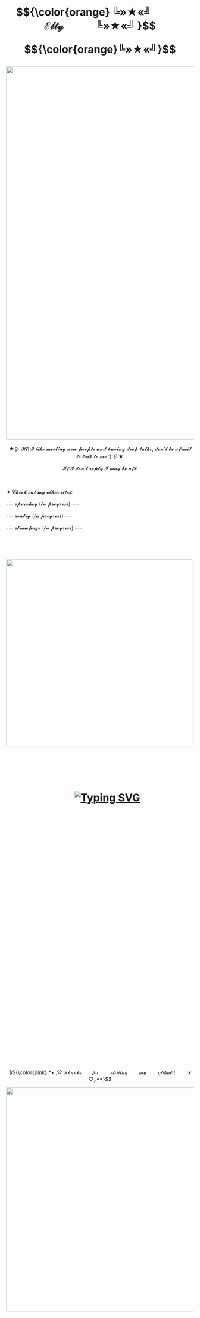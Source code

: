
<h1 align="center"></[](i)>    $${\color{orange}      ╚»★«╝    ‎ ‎ ‎ ‎      ‎ ‎ ‎ ‎   ‎  ‎ ‎   ‎    ‎       ℰ𝓁𝓉𝓎  ‎ ‎ ‎ ‎ ‎ ‎ ‎‎ ‎ ‎ ‎ ‎  ‎      ╚»★«╝ }$$  
  
<p align="center"> $${\color{orange}╚»★«╝}$$
</p>

</h1>


<p align="center"><img src="https://files.catbox.moe/cla5m2.png" width="1000">
  
<p align="center"> ★彡 𝓗𝓲! 𝓘 𝓵𝓲𝓴𝓮 𝓶𝓮𝓮𝓽𝓲𝓷𝓰 𝓷𝓮𝔀 𝓹𝓮𝓸𝓹𝓵𝓮 𝓪𝓷𝓭 𝓱𝓪𝓿𝓲𝓷𝓰 𝓭𝓮𝓮𝓹 𝓽𝓪𝓵𝓴𝓼, 𝓭𝓸𝓷'𝓽 𝓫𝓮 𝓪𝓯𝓻𝓪𝓲𝓭 𝓽𝓸 𝓽𝓪𝓵𝓴 𝓽𝓸 𝓶𝓮 :) 彡★
  <p align="center"> 𝓘𝓯 𝓘 𝓭𝓸𝓷'𝓽 𝓻𝓮𝓹𝓵𝔂 𝓘 𝓶𝓪𝔂 𝓫𝓮 𝓪𝓯𝓴 
<p align="center">
    <p align="center"> ‎ ‎ ‎ ‎‎ ‎ ‎ ‎ ‎  ‎ 
<p align="left"> ✦ 𝓒𝓱𝓮𝓬𝓴 𝓸𝓾𝓽 𝓶𝔂 𝓸𝓽𝓱𝓮𝓻 𝓼𝓲𝓽𝓮𝓼:‎ ‎ ‎‎ ‎ ‎ ‎ ‎  ‎ 
 ‎  ‎ 
<p align="left"> --- 𝓼𝓹𝓪𝓬𝓮𝓱𝓮𝔂 (𝓲𝓷 𝓹𝓻𝓸𝓰𝓻𝓮𝓼𝓼) ---
‎ ‎ ‎‎ ‎ ‎ ‎ ‎  ‎ 
<p align="left"> --- 𝓻𝓮𝓷𝓽𝓻𝔂 (𝓲𝓷 𝓹𝓻𝓸𝓰𝓻𝓮𝓼𝓼) ---
‎ ‎ ‎ ‎‎ ‎ ‎ ‎ ‎  ‎ 
<p align="left"> --- 𝓼𝓽𝓻𝓪𝔀𝓹𝓪𝓰𝓮 (𝓲𝓷 𝓹𝓻𝓸𝓰𝓻𝓮𝓼𝓼) ---
  <p align="center"> ‎ ‎ ‎ ‎‎ ‎ ‎ ‎ ‎  ‎   
  <p align="center"> ‎ ‎ ‎ ‎‎ ‎ ‎
<p align="center"><img src="https://files.catbox.moe/rs2a4i.png" width="500">‎  ‎     ‎ ‎ ‎ ‎ ‎‎ ‎ ‎ ‎‎ ‎ 
 ‎ ‎
<h1 align="center"></[](h)>‎ ‎ ‎  ‎   
  <p align="center"> ‎ ‎ ‎ ‎‎ ‎ ‎
 <a href="https://git.io/typing-svg"><img src="https://readme-typing-svg.demolab.com?font=Fira+Code&duration=1500&pause=1000&color=EB6F20&background=FFFFFF00&width=435&lines=%F0%9D%95%8B%F0%9D%95%99%F0%9D%95%96+%F0%9D%94%BD%F0%9D%95%A3%F0%9D%95%A6%F0%9D%95%9A%F0%9D%95%A5+%F0%9D%95%A0%F0%9D%95%97+%F0%9D%95%83%F0%9D%95%9A%F0%9D%95%97%F0%9D%95%96+%F0%9D%95%9A%F0%9D%95%A4+%F0%9D%95%99%F0%9D%95%96%F0%9D%95%9D%F0%9D%95%95+%F0%9D%95%93%F0%9D%95%AA+%F0%9D%95%A5%F0%9D%95%99%F0%9D%95%96+%F0%9D%94%B8%F0%9D%95%9F%F0%9D%95%98%F0%9D%95%96%F0%9D%95%9D%F0%9D%95%A4.;%F0%9D%95%8B%F0%9D%95%99%F0%9D%95%96+%F0%9D%94%BD%F0%9D%95%A3%F0%9D%95%A6%F0%9D%95%9A%F0%9D%95%A5+%F0%9D%95%A0%F0%9D%95%97+%F0%9D%95%8E%F0%9D%95%9A%F0%9D%95%A4%F0%9D%95%95%F0%9D%95%A0%F0%9D%95%9E+%F0%9D%95%9A%F0%9D%95%A4+%F0%9D%95%99%F0%9D%95%96%F0%9D%95%9D%F0%9D%95%95+%F0%9D%95%93%F0%9D%95%AA+%F0%9D%95%84%F0%9D%95%92%F0%9D%95%9F;%F0%9D%94%BC%F0%9D%95%8D%F0%9D%94%B8+%F0%9D%95%8C%F0%9D%95%9F%F0%9D%95%9A%F0%9D%95%A5+%F0%9D%9F%98%F0%9D%9F%99+%F0%9D%95%9F%F0%9D%95%A0%F0%9D%95%A8+%F0%9D%95%A1%F0%9D%95%A0%F0%9D%95%A4%F0%9D%95%A4%F0%9D%95%96%F0%9D%95%A4%F0%9D%95%A4%F0%9D%95%96%F0%9D%95%A4+%F0%9D%95%A5%F0%9D%95%99%F0%9D%95%96%F0%9D%95%9E+%F0%9D%95%93%F0%9D%95%A0%F0%9D%95%A5%F0%9D%95%99%2C;%F0%9D%95%92%F0%9D%95%9F%F0%9D%95%95+%F0%9D%95%A5%F0%9D%95%99%F0%9D%95%96%F0%9D%95%A3%F0%9D%95%96%F0%9D%95%97%F0%9D%95%A0%F0%9D%95%A3%F0%9D%95%96+%F0%9D%95%93%F0%9D%95%96%F0%9D%95%94%F0%9D%95%A0%F0%9D%95%9E%F0%9D%95%96%F0%9D%95%A4+%F0%9D%94%BE%F0%9D%95%A0%F0%9D%95%95.;%E2%84%95%F0%9D%95%A0%F0%9D%95%A8+%F0%9D%95%A5%F0%9D%95%99%F0%9D%95%96+%F0%9D%95%A4%F0%9D%95%A0%F0%9D%95%A6%F0%9D%95%A3%F0%9D%95%94%F0%9D%95%96+%F0%9D%95%A0%F0%9D%95%97+%F0%9D%95%92%F0%9D%95%9D%F0%9D%95%9D+%F0%9D%95%A4%F0%9D%95%A0%F0%9D%95%A6%F0%9D%95%9D%F0%9D%95%A4+-+;%F0%9D%95%8B%F0%9D%95%99%F0%9D%95%96+%F0%9D%95%8B%F0%9D%95%A3%F0%9D%95%96%F0%9D%95%96+%F0%9D%95%A0%F0%9D%95%97+%F0%9D%95%83%F0%9D%95%9A%F0%9D%95%97%F0%9D%95%96+-+%F0%9D%95%99%F0%9D%95%92%F0%9D%95%A4+%F0%9D%95%93%F0%9D%95%96%F0%9D%95%96%F0%9D%95%9F+%F0%9D%95%97%F0%9D%95%A0%F0%9D%95%A3%F0%9D%95%9E%F0%9D%95%96%F0%9D%95%95.;%F0%9D%95%8E%F0%9D%95%9A%F0%9D%95%9D%F0%9D%95%9D+%F0%9D%95%9A%F0%9D%95%A5+%F0%9D%95%93%F0%9D%95%96+%F0%9D%95%92%F0%9D%95%9F+%F0%9D%94%B8%F0%9D%95%A3%F0%9D%95%9C+%F0%9D%95%A5%F0%9D%95%A0+%F0%9D%95%A4%F0%9D%95%92%F0%9D%95%A7%F0%9D%95%96+%F0%9D%95%84%F0%9D%95%92%F0%9D%95%9F%F0%9D%95%9C%F0%9D%95%9A%F0%9D%95%9F%F0%9D%95%95+;%F0%9D%95%97%F0%9D%95%A3%F0%9D%95%A0%F0%9D%95%9E+%F0%9D%95%A5%F0%9D%95%99%F0%9D%95%96+%F0%9D%95%A7%F0%9D%95%92%F0%9D%95%94%F0%9D%95%A6%F0%9D%95%A6%F0%9D%95%9E+%F0%9D%95%A0%F0%9D%95%97+%F0%9D%95%8B%F0%9D%95%99%F0%9D%95%9A%F0%9D%95%A3%F0%9D%95%95+%F0%9D%95%80%F0%9D%95%9E%F0%9D%95%A1%F0%9D%95%92%F0%9D%95%94%F0%9D%95%A5%3F;%F0%9D%95%86%F0%9D%95%A3+%F0%9D%95%9A%F0%9D%95%A4+%F0%9D%95%9A%F0%9D%95%A5+%F0%9D%95%92+%F0%9D%95%95%F0%9D%95%96%F0%9D%95%9E%F0%9D%95%A0%F0%9D%95%9F+%F0%9D%95%A5%F0%9D%95%99%F0%9D%95%92%F0%9D%95%A5+%F0%9D%95%A8%F0%9D%95%9A%F0%9D%95%9D%F0%9D%95%9D+%F0%9D%95%95%F0%9D%95%96%F0%9D%95%A4%F0%9D%95%A5%F0%9D%95%A3%F0%9D%95%A0%F0%9D%95%AA+%F0%9D%95%A6%F0%9D%95%A4%3F;%F0%9D%95%84%F0%9D%95%92%F0%9D%95%9F%F0%9D%95%9C%F0%9D%95%9A%F0%9D%95%9F%F0%9D%95%95'%F0%9D%95%A4+%F0%9D%95%97%F0%9D%95%92%F0%9D%95%A5%F0%9D%95%96+%F0%9D%95%9D%F0%9D%95%9A%F0%9D%95%96%F0%9D%95%A4+%F0%9D%95%9A%F0%9D%95%9F+%F0%9D%95%8A%F0%9D%95%99%F0%9D%95%9A%F0%9D%95%9F%F0%9D%95%9B%F0%9D%95%9A'%F0%9D%95%A4+%F0%9D%95%99%F0%9D%95%92%F0%9D%95%9F%F0%9D%95%95%F0%9D%95%A4." alt="Typing SVG" /></a>

  <p align="center"> ‎ ‎ ‎ ‎‎ ‎ ‎ ‎ ‎  ‎   
  <p align="center"> ‎ ‎ ‎ ‎‎ ‎ ‎ 
  <p align="center"> ‎ ‎ ‎ ‎‎ ‎ ‎  <p align="center"> ‎ ‎ ‎ ‎‎ ‎ ‎ ‎ ‎  ‎   
  <p align="center"> ‎ ‎ ‎ ‎‎ ‎ ‎  <p align="center"> ‎ ‎ ‎ ‎‎ ‎ ‎ ‎ ‎  ‎   
  <p align="center"> ‎ ‎ ‎ ‎‎ ‎ ‎  <p align="center"> ‎ ‎ ‎ ‎‎ ‎ ‎ ‎ ‎  ‎   
  <p align="center"> ‎ ‎ ‎ ‎‎ ‎ ‎  <p align="center"> ‎ ‎ ‎ ‎‎ ‎ ‎ ‎ ‎  ‎   
  <p align="center"> ‎ ‎ ‎ ‎‎ ‎ ‎
</h1> 
<p align= "center">$${\color{pink} *•.¸♡ 𝒯𝒽𝒶𝓃𝓀𝓈‎ ‎ ‎ ‎ ‎ ‎‎ ‎  𝒻𝑜𝓇 ‎ ‎ ‎ ‎ ‎ ‎‎ ‎ 𝓋𝒾𝓈𝒾𝓉𝒾𝓃𝑔 ‎ ‎ ‎ ‎ ‎ ‎‎ ‎ 𝓂𝓎 ‎ ‎ ‎ ‎ ‎ ‎‎ ‎ 𝑔𝒾𝓉𝒽𝓊𝒷!!‎ ‎ ‎ ‎ ‎ ‎‎ ‎  :𝒟 ♡¸.•*}$$
<p align="center"><img src="https://files.catbox.moe/jc8zkx.png" width="600">

